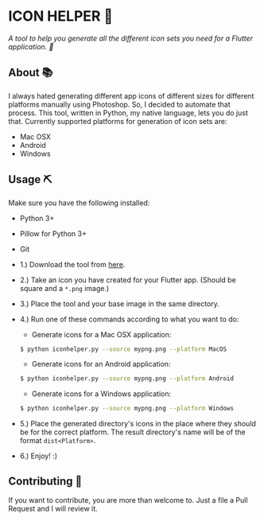 # ICON HELPER :hammer:

*A tool to help you generate all the different icon sets you need for a Flutter application. :hammer:*

## About :books:

I always hated generating different app icons of different sizes for different platforms manually using Photoshop. So, I decided to automate that process.
This tool, written in Python, my native language, lets you do just that. Currently supported platforms for generation of icon sets are:

- Mac OSX
- Android
- Windows

## Usage :pick:

Make sure you have the following installed:

- Python 3+
- Pillow for Python 3+
- Git

- 1.) Download the tool from [here]().
- 2.) Take an icon you have created for your Flutter app. (Should be square and a `*.png` image.)
- 3.) Place the tool and your base image in the same directory.
- 4.) Run one of these commands according to what you want to do:
  - Generate icons for a Mac OSX application:
  ```bash
  $ python iconhelper.py --source mypng.png --platform MacOS
  ```
  - Generate icons for an Android application:
  ```bash
  $ python iconhelper.py --source mypng.png --platform Android
  ```
  - Generate icons for a Windows application:
  ```bash
  $ python iconhelper.py --source mypng.png --platform Windows
  ```
- 5.) Place the generated directory's icons in the place where they should be for the correct platform. The result directory's name will be of the format `dist<Platform>`.
- 6.) Enjoy! :)

## Contributing :book:

If you want to contribute, you are more than welcome to. Just a file a Pull Request and I will review it.
